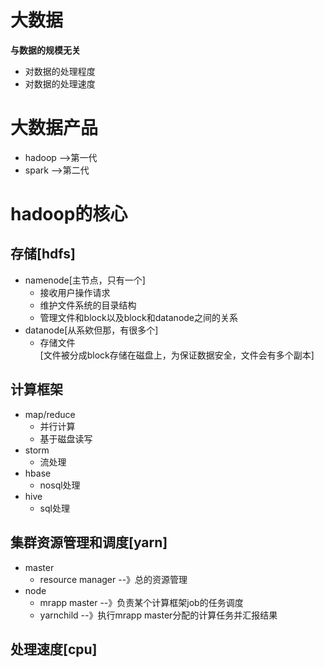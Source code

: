 # 大数据  
__与数据的规模无关__  

* 对数据的处理程度  
* 对数据的处理速度  

# 大数据产品  
* hadoop -->第一代  
* spark  -->第二代  

# hadoop的核心  
## 存储[hdfs]
* namenode[主节点，只有一个]
    * 接收用户操作请求
    * 维护文件系统的目录结构
    * 管理文件和block以及block和datanode之间的关系
* datanode[从系欸但那，有很多个]
    * 存储文件  
[文件被分成block存储在磁盘上，为保证数据安全，文件会有多个副本]  

## 计算框架
* map/reduce
    * 并行计算
    * 基于磁盘读写
* storm
    * 流处理
* hbase
    * nosql处理
* hive
    * sql处理  

## 集群资源管理和调度[yarn]
* master
    * resource manager --》总的资源管理
* node
    * mrapp master --》负责某个计算框架job的任务调度
    * yarnchild --》执行mrapp master分配的计算任务并汇报结果

## 处理速度[cpu]
